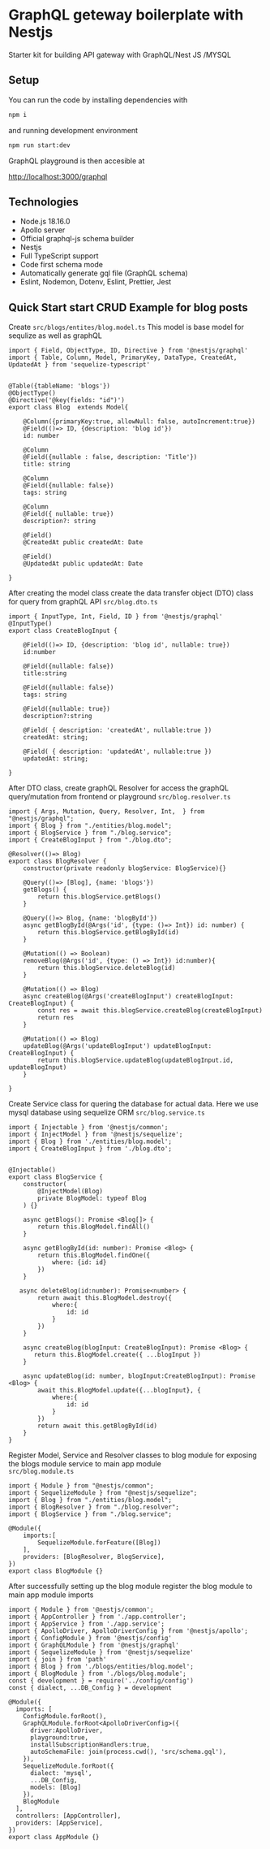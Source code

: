 # GraphQL geteway boilerplate with Nestjs

Starter kit for building API gateway with GraphQL/Nest JS /MYSQL 

## Setup

You can run the code by installing dependencies with

``` bash
npm i
```

and running development environment

``` bash
npm run start:dev
```

GraphQL playground is then accesible at

[http://localhost:3000/graphql](http://localhost:3000/graphql)

## Technologies

* Node.js 18.16.0
* Apollo server
* Official graphql-js schema builder
* Nestjs
* Full TypeScript support
* Code first schema mode
* Automatically generate gql file (GraphQL schema)
* Eslint, Nodemon, Dotenv, Eslint, Prettier, Jest

## Quick Start start CRUD Example for blog posts

Create `src/blogs/entites/blog.model.ts` This model is base model for sequlize as well as graphQL 

```
import { Field, ObjectType, ID, Directive } from '@nestjs/graphql'
import { Table, Column, Model, PrimaryKey, DataType, CreatedAt, UpdatedAt } from 'sequelize-typescript'


@Table({tableName: 'blogs'})
@ObjectType()
@Directive('@key(fields: "id")')
export class Blog  extends Model{

    @Column({primaryKey:true, allowNull: false, autoIncrement:true})
    @Field(()=> ID, {description: 'blog id'})
    id: number

    @Column
    @Field({nullable : false, description: 'Title'})
    title: string

    @Column
    @Field({nullable: false})
    tags: string

    @Column
    @Field({ nullable: true})
    description?: string

    @Field()
    @CreatedAt public createdAt: Date

    @Field()
    @UpdatedAt public updatedAt: Date

}
```


After creating the model class 
create the data transfer object (DTO) class for query from graphQL API 
 `src/blog.dto.ts`

```
import { InputType, Int, Field, ID } from '@nestjs/graphql'
@InputType()
export class CreateBlogInput {
    
    @Field(()=> ID, {description: 'blog id', nullable: true})
    id:number

    @Field({nullable: false})
    title:string

    @Field({nullable: false})
    tags: string

    @Field({nullable: true})
    description?:string

    @Field( { description: 'createdAt', nullable:true })
    createdAt: string;

    @Field( { description: 'updatedAt', nullable:true })
    updatedAt: string;

}
```


After DTO class, create graphQL Resolver for access the graphQL query/mutation from frontend or playground 
`src/blog.resolver.ts`

```
import { Args, Mutation, Query, Resolver, Int,  } from "@nestjs/graphql";
import { Blog } from "./entities/blog.model";
import { BlogService } from "./blog.service";
import { CreateBlogInput } from "./blog.dto";

@Resolver(()=> Blog)
export class BlogResolver {
    constructor(private readonly blogService: BlogService){}

    @Query(()=> [Blog], {name: 'blogs'})
    getBlogs() {
        return this.blogService.getBlogs()
    }

    @Query(()=> Blog, {name: 'blogById'})
    async getBlogById(@Args('id', {type: ()=> Int}) id: number) {
        return this.blogService.getBlogById(id)
    }

    @Mutation(() => Boolean)
    removeBlog(@Args('id', {type: () => Int}) id:number){
        return this.blogService.deleteBlog(id)
    }

    @Mutation(() => Blog)
    async createBlog(@Args('createBlogInput') createBlogInput: CreateBlogInput) {
        const res = await this.blogService.createBlog(createBlogInput) 
        return res
    }

    @Mutation(() => Blog)
    updateBlog(@Args('updateBlogInput') updateBlogInput: CreateBlogInput) {
        return this.blogService.updateBlog(updateBlogInput.id, updateBlogInput)
    }

}
```


Create Service class for quering the database for actual data. Here we use mysql database using sequelize ORM 
`src/blog.service.ts`
```
import { Injectable } from '@nestjs/common';
import { InjectModel } from '@nestjs/sequelize';
import { Blog } from './entities/blog.model';
import { CreateBlogInput } from './blog.dto';


@Injectable()
export class BlogService {
    constructor(
        @InjectModel(Blog)
        private BlogModel: typeof Blog
    ) {}

    async getBlogs(): Promise <Blog[]> {
        return this.BlogModel.findAll()
    }

    async getBlogById(id: number): Promise <Blog> {
        return this.BlogModel.findOne({
            where: {id: id}
        })
    }

   async deleteBlog(id:number): Promise<number> {
        return await this.BlogModel.destroy({
            where:{
                id: id
            }
        })
    }

    async createBlog(blogInput: CreateBlogInput): Promise <Blog> {
       return this.BlogModel.create({ ...blogInput }) 
    }

    async updateBlog(id: number, blogInput:CreateBlogInput): Promise <Blog> {
        await this.BlogModel.update({...blogInput}, {
            where:{
                id: id
            }
        })
        return await this.getBlogById(id)
    }
}
```


Register Model, Service and Resolver classes to blog module for exposing the blogs module service to main app module  
`src/blog.module.ts`
```
import { Module } from "@nestjs/common";
import { SequelizeModule } from "@nestjs/sequelize";
import { Blog } from "./entities/blog.model";
import { BlogResolver } from "./blog.resolver";
import { BlogService } from "./blog.service";

@Module({
    imports:[
        SequelizeModule.forFeature([Blog])
    ],
    providers: [BlogResolver, BlogService],
})
export class BlogModule {}
```


After successfully setting up the blog module register the blog module to main app module imports 

```
import { Module } from '@nestjs/common';
import { AppController } from './app.controller';
import { AppService } from './app.service';
import { ApolloDriver, ApolloDriverConfig } from '@nestjs/apollo';
import { ConfigModule } from '@nestjs/config'
import { GraphQLModule } from '@nestjs/graphql'
import { SequelizeModule } from '@nestjs/sequelize'
import { join } from 'path'
import { Blog } from './blogs/entities/blog.model';
import { BlogModule } from './blogs/blog.module';
const { development } = require('../config/config')
const { dialect, ...DB_Config } = development

@Module({
  imports: [
    ConfigModule.forRoot(),
    GraphQLModule.forRoot<ApolloDriverConfig>({
      driver:ApolloDriver,
      playground:true,
      installSubscriptionHandlers:true,
      autoSchemaFile: join(process.cwd(), 'src/schema.gql'),
    }),
    SequelizeModule.forRoot({
      dialect: 'mysql',
      ...DB_Config,
      models: [Blog]
    }),
    BlogModule
  ],
  controllers: [AppController],
  providers: [AppService],
})
export class AppModule {}

```

